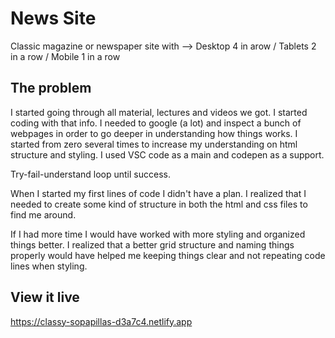 # News Site

Classic magazine or newspaper site with --> Desktop 4 in arow / Tablets 2 in a row / Mobile 1 in a row

## The problem

I started going through all material, lectures and videos we got. I started coding with that info. I needed to google (a lot) and inspect a bunch of webpages in order to go deeper in understanding how things works. I started from zero several times to increase my understanding on html structure and styling. I used VSC code as a main and codepen as a support. 

Try-fail-understand loop until success. 

When I started my first lines of code I didn't have a plan. I realized that I needed to create some kind of structure in both the html and css files to find me around.

If I had more time I would have worked with more styling and organized things better. I realized that a better grid structure and naming things properly would have helped me keeping things clear and not repeating code lines when styling.

## View it live

https://classy-sopapillas-d3a7c4.netlify.app
